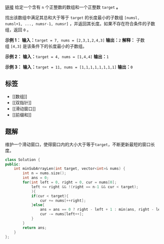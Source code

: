 [链接](https://leetcode.cn/problems/minimum-size-subarray-sum/description/)
给定一个含有 `n` 个正整数的数组和一个正整数 `target` **。**

找出该数组中满足其总和大于等于 `target` 的长度最小的子数组 `[numsl, numsl+1, ..., numsr-1, numsr]` ，并返回其长度。如果不存在符合条件的子数组，返回 `0` 。

**示例 1：**
**输入：**`target = 7, nums = [2,3,1,2,4,3]`
**输出：**`2`
**解释：** 子数组 `[4,3]` 是该条件下的长度最小的子数组。

**示例 2：**
**输入：**`target = 4, nums = [1,4,4]`
**输出：**`1`

**示例 3：**
**输入：**`target = 11, nums = [1,1,1,1,1,1,1,1]`
**输出：**`0`

## 标签
- [[数组]]
- [[双指针]]
- [[滑动窗口]]
- [[前缀和]]

## 题解

维护一个滑动窗口，使得窗口内的大小大于等于`target`，不断更新最短的窗口长度。
```cpp
class Solution {
public:
    int minSubArrayLen(int target, vector<int>& nums) {
        int n = nums.size();
        int ans = 0;
        for(int left = 0, right = 0, cur = nums[0]; 
	        left <= right && !(right == n-1 && cur < target);
	        ){
            if(cur < target){
                cur += nums[++right];
            }else{
                ans = ans == 0 ? right - left + 1 : min(ans, right - left + 1);
                cur -= nums[left++];
            }
        }
        return ans;
    }
};
```
